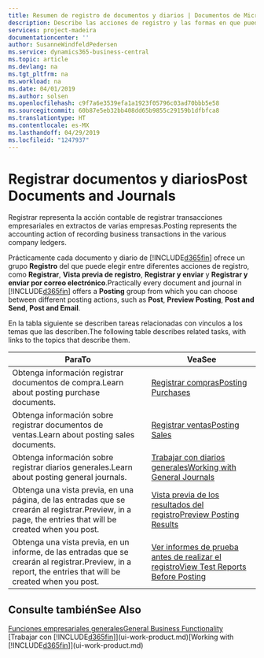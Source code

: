 ```yaml
---
title: Resumen de registro de documentos y diarios | Documentos de Microsoft
description: Describe las acciones de registro y las formas en que puede enviar documentos y diarios.
services: project-madeira
documentationcenter: ''
author: SusanneWindfeldPedersen
ms.service: dynamics365-business-central
ms.topic: article
ms.devlang: na
ms.tgt_pltfrm: na
ms.workload: na
ms.date: 04/01/2019
ms.author: solsen
ms.openlocfilehash: c9f7a6e3539efa1a1923f05796c03ad70bbb5e58
ms.sourcegitcommit: 60b87e5eb32bb408dd65b9855c29159b1dfbfca8
ms.translationtype: HT
ms.contentlocale: es-MX
ms.lasthandoff: 04/29/2019
ms.locfileid: "1247937"
---
```

# <a name="post-documents-and-journals"></a><span data-ttu-id="a2ba7-103">Registrar documentos y diarios</span><span class="sxs-lookup"><span data-stu-id="a2ba7-103">Post Documents and Journals</span></span>
<span data-ttu-id="a2ba7-104">Registrar representa la acción contable de registrar transacciones empresariales en extractos de varias empresas.</span><span class="sxs-lookup"><span data-stu-id="a2ba7-104">Posting represents the accounting action of recording business transactions in the various company ledgers.</span></span>

<span data-ttu-id="a2ba7-105">Prácticamente cada documento y diario de [!INCLUDE[d365fin](includes/d365fin_md.md)] ofrece un grupo **Registro** del que puede elegir entre diferentes acciones de registro, como **Registrar**, **Vista previa de registro**, **Registrar y enviar** y **Registrar y enviar por correo electrónico**.</span><span class="sxs-lookup"><span data-stu-id="a2ba7-105">Practically every document and journal in [!INCLUDE[d365fin](includes/d365fin_md.md)] offers a **Posting** group from which you can choose between different posting actions, such as **Post**, **Preview Posting**, **Post and Send**, **Post and Email**.</span></span>

<span data-ttu-id="a2ba7-106">En la tabla siguiente se describen tareas relacionadas con vínculos a los temas que las describen.</span><span class="sxs-lookup"><span data-stu-id="a2ba7-106">The following table describes related tasks, with links to the topics that describe them.</span></span>

| <span data-ttu-id="a2ba7-107">Para</span><span class="sxs-lookup"><span data-stu-id="a2ba7-107">To</span></span> | <span data-ttu-id="a2ba7-108">Vea</span><span class="sxs-lookup"><span data-stu-id="a2ba7-108">See</span></span> |
| --- | --- |
| <span data-ttu-id="a2ba7-109">Obtenga información registrar documentos de compra.</span><span class="sxs-lookup"><span data-stu-id="a2ba7-109">Learn about posting purchase documents.</span></span> |[<span data-ttu-id="a2ba7-110">Registrar compras</span><span class="sxs-lookup"><span data-stu-id="a2ba7-110">Posting Purchases</span></span>](ui-post-purchases.md) |
| <span data-ttu-id="a2ba7-111">Obtenga información sobre registrar documentos de ventas.</span><span class="sxs-lookup"><span data-stu-id="a2ba7-111">Learn about posting sales documents.</span></span> |[<span data-ttu-id="a2ba7-112">Registrar ventas</span><span class="sxs-lookup"><span data-stu-id="a2ba7-112">Posting Sales</span></span>](ui-post-sales.md) |
| <span data-ttu-id="a2ba7-113">Obtenga información sobre registrar diarios generales.</span><span class="sxs-lookup"><span data-stu-id="a2ba7-113">Learn about posting general journals.</span></span> |[<span data-ttu-id="a2ba7-114">Trabajar con diarios generales</span><span class="sxs-lookup"><span data-stu-id="a2ba7-114">Working with General Journals</span></span>](ui-work-general-journals.md) |
| <span data-ttu-id="a2ba7-115">Obtenga una vista previa, en una página, de las entradas que se crearán al registrar.</span><span class="sxs-lookup"><span data-stu-id="a2ba7-115">Preview, in a page, the entries that will be created when you post.</span></span> |[<span data-ttu-id="a2ba7-116">Vista previa de los resultados del registro</span><span class="sxs-lookup"><span data-stu-id="a2ba7-116">Preview Posting Results</span></span>](ui-how-preview-post-results.md) |
| <span data-ttu-id="a2ba7-117">Obtenga una vista previa, en un informe, de las entradas que se crearán al registrar.</span><span class="sxs-lookup"><span data-stu-id="a2ba7-117">Preview, in a report, the entries that will be created when you post.</span></span> |[<span data-ttu-id="a2ba7-118">Ver informes de prueba antes de realizar el registro</span><span class="sxs-lookup"><span data-stu-id="a2ba7-118">View Test Reports Before Posting</span></span>](ui-how-view-test-reports-posting.md) |

## <a name="see-also"></a><span data-ttu-id="a2ba7-119">Consulte también</span><span class="sxs-lookup"><span data-stu-id="a2ba7-119">See Also</span></span>
[<span data-ttu-id="a2ba7-120">Funciones empresariales generales</span><span class="sxs-lookup"><span data-stu-id="a2ba7-120">General Business Functionality</span></span>](ui-across-business-areas.md)  
<span data-ttu-id="a2ba7-121">[Trabajar con [!INCLUDE[d365fin](includes/d365fin_md.md)]](ui-work-product.md)</span><span class="sxs-lookup"><span data-stu-id="a2ba7-121">[Working with [!INCLUDE[d365fin](includes/d365fin_md.md)]](ui-work-product.md)</span></span>

